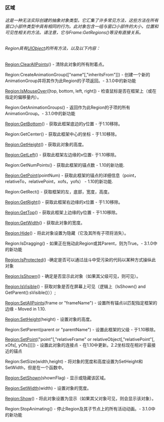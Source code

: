 ### 区域

###### 这是一种无法实际创建的抽象对象类型。它汇集了许多常见方法，这些方法在所有窗口小部件类型中具有相同的行为。此对象包含一组与窗口小部件的大小，位置和可见性相关的方法。请注意，它与Frame:GetRegions\(\)等没有直接关系。

###### Region具有[UIObject](https://wow.gamepedia.com/Widget_API#UIObject)的所有方法，以及以下内容：

[Region:ClearAllPoints](https://wow.gamepedia.com/API_Region_ClearAllPoints)\(\) - 清除此对象的所有附着点。

Region:CreateAnimationGroup\(\["name"\[,"inheritsFrom"\]\]\) - 创建一个新的AnimationGroup并将其作为此Region的子项返回。-  3.1.0中的新功能

[Region:IsMouseOver](https://wow.gamepedia.com/API_Region_IsMouseOver)\(\[top, bottom, left, right\]\) - 检查鼠标是否在框架上（或在指定的偏移量内）。

Region:GetAnimationGroups\(\) - 返回作为此Region的子项的所有AnimationGroup。-  3.1.0中的新功能

[Region:GetBottom](https://wow.gamepedia.com/API_Region_GetBottom)\(\) - 获取此框架底边的y位置 - 于1.10移除。

Region:GetCenter\(\) - 获取此框架中心的坐标 - 于1.10移除。

[Region:GetHeight](https://wow.gamepedia.com/API_Region_GetHeight)\(\) - 获取此对象的高度。

[Region:GetLeft](https://wow.gamepedia.com/API_Region_GetLeft)\(\) - 获取此框架左边缘的x位置- 于1.10移除。

Region:GetNumPoints\(\) - 获取此框架的锚点数 - 1.10的新功能.

[Region:GetPoint](https://wow.gamepedia.com/API_Region_GetPoint)\(pointNum\) - 获取此框架的锚点的详细信息（point，relativeTo，relativePoint，xofs，yofs） - 1.10的新功能.

Region:GetRect\(\) - 获取框架的左，底部，宽度，高度。

[Region:GetRight](https://wow.gamepedia.com/API_Region_GetRight)\(\) - 获取此框架右边缘的x位置 - 于1.10移除。

[Region:GetTop](https://wow.gamepedia.com/API_Region_GetTop)\(\) - 获取此框架上边缘的y位置 - 于1.10移除。

[Region:GetWidth](https://wow.gamepedia.com/API_Region_GetWidth)\(\) - 获取此对象的宽度。

[Region:Hide](https://wow.gamepedia.com/API_Region_Hide)\(\) - 将此对象设置为隐藏（它及其所有子项将消失）。

Region:IsDragging\(\) - 如果正在拖动此Region或其Parent，则为True。-  3.1.0中的新功能

[Region:IsProtected](https://wow.gamepedia.com/API_Region_IsProtected)\(\) -确定是否可以通过战斗中受污染的代码以某种方式操纵此对象

[Region:IsShown](https://wow.gamepedia.com/API_Region_IsShown)\(\) - 确定是否显示此对象（如果其父级可见，则可见）。

[Region:IsVisible](https://wow.gamepedia.com/API_Region_IsVisible)\(\) - 获取对象是否在屏幕上可见（逻辑上（IsShown\(\) and GetParent\(\):sVisible\(\)））;

[Region:SetAllPoints](https://wow.gamepedia.com/API_Region_SetAllPoints)\(frame or "frameName"\) - 设置所有锚点以匹配指定框架的边缘 - Moved in 1.10.

[Region:SetHeight](https://wow.gamepedia.com/API_Region_SetHeight)\(height\) - 设置对象的高度。

Region:SetParent\(parent or "parentName"\) - 设置此框架的父级 - 于1.10移除。

[Region:SetPoint](https://wow.gamepedia.com/API_Region_SetPoint)\("point"\[,"relativeFrame" or relativeObject\[,"relativePoint"\[, xOfs\[, yOfs\]\]\]\]\) - 设置此对象的连接点 - 在1.10中更新。2.2坐标现在相对于最接近的锚点

Region:SetSize\(width,height\) - 将对象的宽度和高度设置为SetHeight和SetWidth，但是在一个函数中。

[Region:SetShown](https://wow.gamepedia.com/API_Region_SetShown)\(shownFlag\) - 显示或隐藏该区域。

[Region:SetWidth](https://wow.gamepedia.com/API_Region_SetWidth)\(width\) - 设置对象的宽度。

[Region:Show](https://wow.gamepedia.com/API_Region_Show)\(\) - 将此对象设置为显示（如果其父对象可见，则会显示该对象）。

Region:StopAnimating\(\) - 停止Region及其子节点上的所有活动动画。-  3.1.0中的新功能

